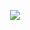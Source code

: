 <p align="center" width="100%">
    <img src="https://i.pinimg.com/736x/fa/b4/56/fab4562ab6deee932b71ed43a1e1b00a.jpg"> 
</p>
<p align="center" width="100%">
    <img src=""> 
</p>
